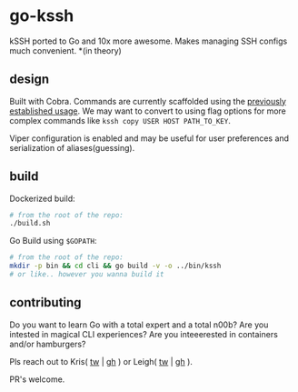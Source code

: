 # go-kssh
kSSH ported to Go and 10x more awesome.
Makes managing SSH configs much convenient. *(in theory)

## design
Built with Cobra.
Commands are currently scaffolded using the [previously established usage](https://github.com/kris-nova/kssh#actions).
We may want to convert to using flag options for more complex commands like `kssh copy USER HOST PATH_TO_KEY`.

Viper configuration is enabled and may be useful for user preferences and serialization of aliases(guessing).

## build
Dockerized build:
```bash
# from the root of the repo:
./build.sh
```
Go Build using `$GOPATH`:
```bash
# from the root of the repo:
mkdir -p bin && cd cli && go build -v -o ../bin/kssh
# or like.. however you wanna build it
```

## contributing
Do you want to learn Go with a total expert and a total n00b?
Are you intested in magical CLI experiences?
Are you inteeerested in containers and/or hamburgers?

Pls reach out to Kris( [tw](https://twitter.com/Kris__Nova) | [gh](https://github.com/kris-nova) ) or Leigh( [tw](https://twitter.com/capileigh) | [gh](https://github.com/stealthybox) ).

PR's welcome.

